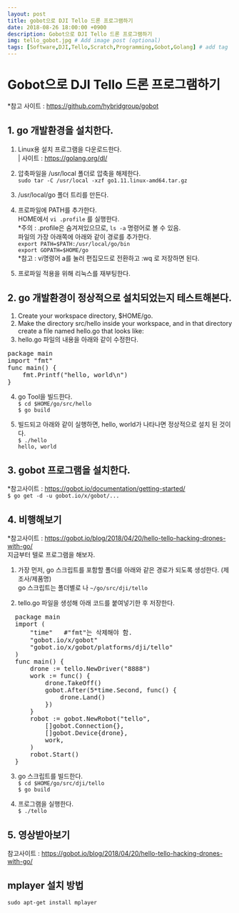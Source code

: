 ```yaml
---
layout: post
title: gobot으로 DJI Tello 드론 프로그램하기  
date: 2018-08-26 18:00:00 +0900
description: Gobot으로 DJI Tello 드론 프로그램하기
img: tello_gobot.jpg # Add image post (optional)
tags: [Software,DJI,Tello,Scratch,Programming,Gobot,Golang] # add tag
---
```


# Gobot으로 DJI Tello 드론 프로그램하기   

*참고 사이트 : https://github.com/hybridgroup/gobot   

## 1. go 개발환경을 설치한다.    
   1) Linux용 설치 프로그램을 다운로드한다.   
   | 사이트 : https://golang.org/dl/
   2) 압축파일을 /usr/local 폴더로 압축을 해제한다.     
      `sudo tar -C /usr/local -xzf go1.11.linux-amd64.tar.gz`   
   3) /usr/local/go 폴더 트리를 만든다.    
   3) 프로파일에 PATH를 추가한다.   
      HOME에서 `vi .profile` 를 실행한다.   
      *주의 : .profile은 숨겨져있으므로, `ls -a` 명령어로 볼 수 있음.   
      파일의 가장 아래쪽에 아래와 같이 경로를 추가한다.   
      `export PATH=$PATH:/usr/local/go/bin`   
      `export GOPATH=$HOME/go`   
      *참고 : vi명령어 a를 눌러 편집모드로 전환하고 :wq 로 저장하면 된다.
      
   4) 프로파일 적용을 위해 리눅스를 재부팅한다.   
   
## 2. go 개발환경이 정상적으로 설치되었는지 테스트해본다.
   1) Create your workspace directory, $HOME/go.   
   2) Make the directory src/hello inside your workspace, and in that directory create a file named hello.go that looks like:
   3) hello.go 파일의 내용을 아래와 같이 수정한다. 
<pre>
package main
import "fmt"
func main() {
	fmt.Printf("hello, world\n")
}
</pre>   

4) go Tool을 빌드한다.   
`$ cd $HOME/go/src/hello`   
`$ go build`   

5) 빌드되고 아래와 같이 실행하면, hello, world가 나타나면 정상적으로 설치 된 것이다.   
`$ ./hello`   
`hello, world`   

## 3. gobot 프로그램을 설치한다.   
*참고사이트 : https://gobot.io/documentation/getting-started/   
 `$ go get -d -u gobot.io/x/gobot/...`
 
## 4. 비행해보기
*참고사이트 : https://gobot.io/blog/2018/04/20/hello-tello-hacking-drones-with-go/   
지금부터 텔로 프로그램을 해보자.
1. 가장 먼저, go 스크립트를 포함할 폴더를 아래와 같은 경로가 되도록 생성한다. (제조사/제품명)   
   go 스크립트는 폴더별로 나 
`~/go/src/dji/tello`    

2. tello.go 파일을 생성해 아래 코드를 붙여넣기한 후 저장한다.   

<pre>
  package main
  import (
      "time"   #"fmt"는 삭제해야 함.
      "gobot.io/x/gobot"
      "gobot.io/x/gobot/platforms/dji/tello"
  )
  func main() {
      drone := tello.NewDriver("8888")
      work := func() {
          drone.TakeOff()
          gobot.After(5*time.Second, func() {
              drone.Land()
          })
      }
      robot := gobot.NewRobot("tello",
          []gobot.Connection{},
          []gobot.Device{drone},
          work,
      )
      robot.Start()
  }
</pre>

3. go 스크립트를 빌드한다.   
`$ cd $HOME/go/src/dji/tello`    
`$ go build`    

4. 프로그램을 실행한다.   
`$ ./tello`   

## 5. 영상받아보기
참고사이트 :  https://gobot.io/blog/2018/04/20/hello-tello-hacking-drones-with-go/   
   
## mplayer 설치 방법

   `sudo apt-get install mplayer`   
   
